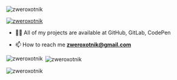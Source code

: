 <p align="left"> <img src="https://komarev.com/ghpvc/?username=zweroxotnik&label=Profile%20views&color=0e75b6&style=flat" alt="zweroxotnik" /> </p>

<p align="left"> <a href="https://github.com/ryo-ma/github-profile-trophy"><img src="https://github-profile-trophy.vercel.app/?username=zweroxotnik" alt="zweroxotnik" /></a> </p>

- 👨‍💻 All of my projects are available at GitHub, GitLab, CodePen

- 📫 How to reach me **zweroxotnik@gmail.com**

<p><img align="left" src="https://github-readme-stats.vercel.app/api/top-langs?username=zweroxotnik&show_icons=true&locale=en&layout=compact" alt="zweroxotnik" /></p>

<p>&nbsp;<img align="center" src="https://github-readme-stats.vercel.app/api?username=zweroxotnik&show_icons=true&locale=en" alt="zweroxotnik" /></p>

<p><img align="center" src="https://github-readme-streak-stats.herokuapp.com/?user=zweroxotnik&" alt="zweroxotnik" /></p>

